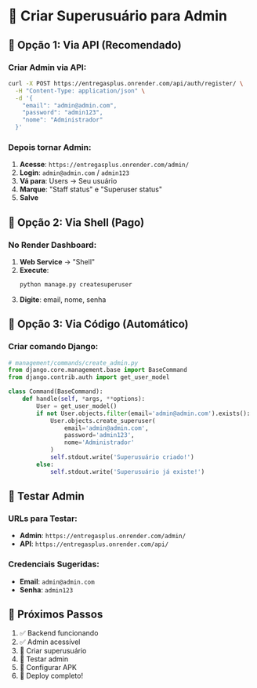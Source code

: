 # 👤 Criar Superusuário para Admin

## 🎯 **Opção 1: Via API (Recomendado)**

### **Criar Admin via API:**
```bash
curl -X POST https://entregasplus.onrender.com/api/auth/register/ \
  -H "Content-Type: application/json" \
  -d '{
    "email": "admin@admin.com",
    "password": "admin123",
    "nome": "Administrador"
  }'
```

### **Depois tornar Admin:**
1. **Acesse**: `https://entregasplus.onrender.com/admin/`
2. **Login**: `admin@admin.com` / `admin123`
3. **Vá para**: Users → Seu usuário
4. **Marque**: "Staff status" e "Superuser status"
5. **Salve**

## 🔧 **Opção 2: Via Shell (Pago)**

### **No Render Dashboard:**
1. **Web Service** → "Shell"
2. **Execute**:
   ```bash
   python manage.py createsuperuser
   ```
3. **Digite**: email, nome, senha

## 🎯 **Opção 3: Via Código (Automático)**

### **Criar comando Django:**
```python
# management/commands/create_admin.py
from django.core.management.base import BaseCommand
from django.contrib.auth import get_user_model

class Command(BaseCommand):
    def handle(self, *args, **options):
        User = get_user_model()
        if not User.objects.filter(email='admin@admin.com').exists():
            User.objects.create_superuser(
                email='admin@admin.com',
                password='admin123',
                nome='Administrador'
            )
            self.stdout.write('Superusuário criado!')
        else:
            self.stdout.write('Superusuário já existe!')
```

## 🧪 **Testar Admin**

### **URLs para Testar:**
- **Admin**: `https://entregasplus.onrender.com/admin/`
- **API**: `https://entregasplus.onrender.com/api/`

### **Credenciais Sugeridas:**
- **Email**: `admin@admin.com`
- **Senha**: `admin123`

## 🎉 **Próximos Passos**

1. ✅ Backend funcionando
2. ✅ Admin acessível
3. 🔄 Criar superusuário
4. 🔄 Testar admin
5. 🔄 Configurar APK
6. 🔄 Deploy completo!




